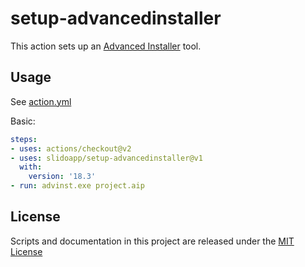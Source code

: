 # setup-advancedinstaller

This action sets up an [Advanced Installer](https://www.advancedinstaller.com/) tool.

## Usage

See [action.yml](action.yml)

Basic:

```yaml
steps:
- uses: actions/checkout@v2
- uses: slidoapp/setup-advancedinstaller@v1
  with:
    version: '18.3'
- run: advinst.exe project.aip
```

## License

Scripts and documentation in this project are released under the [MIT License](LICENSE)
